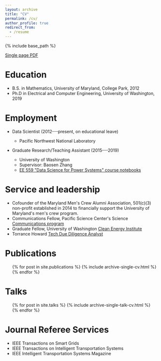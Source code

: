 ```yaml
---
layout: archive
title: "CV"
permalink: /cv/
author_profile: true
redirect_from:
  - /resume
---
```


{% include base_path %}

[Single page PDF](https://cpatdowling.github.io/files/Dowling_resume2019_formatted.pdf)

Education
======
* B.S. in Mathematics, University of Maryland, College Park, 2012
* Ph.D in Electrical and Computer Engineering, University of Washington, 2019

Employment
======
* Data Scientist (2012---present, on educational leave) 
  * Pacific Northwest National Laboratory

* Graduate Research/Teaching Assistant (2015---2019)
  * University of Washington
  * Supervisor: Baosen Zhang
  * [EE 559 "Data Science for Power Systems" course notebooks](https://github.com/cpatdowling/ee559)

Service and leadership
======
* Cofounder of the Maryland Men's Crew Alumni Association, 501(c)(3) non-profit established in 2014 to financially support the University of Maryland's men's crew program.
* Communications Fellow, Pacific Science Center's Science [Communications program](https://www.pacificsciencecenter.org/fellowship/)
* Graduate Fellow, University of Washington [Clean Energy Institute](https://www.cei.washington.edu/persons/chase-dowling/)
* Torrance Howard [Tech Due Diligence Analyst](https://www.cei.washington.edu/training/torrance-tech-due-diligence-program/)

Publications
======
  <ul>{% for post in site.publications %}
    {% include archive-single-cv.html %}
  {% endfor %}</ul>
  
Talks
======
  <ul>{% for post in site.talks %}
    {% include archive-single-talk-cv.html %}
  {% endfor %}</ul>

Journal Referee Services
======
* IEEE Transactions on Smart Grids
* IEEE Transactions on Intelligent Transportation Systems
* IEEE Intelligent Transportation Systems Magazine
